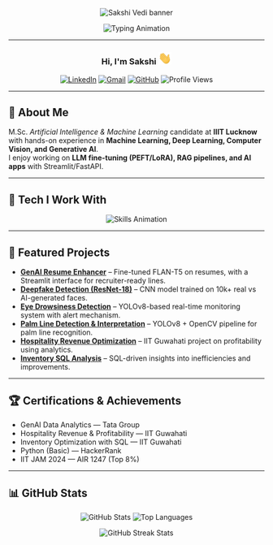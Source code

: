 <!-- Banner -->
<p align="center">
  <img src="https://capsule-render.vercel.app/api?type=waving&height=180&text=Sakshi%20Vedi&fontAlign=50&fontAlignY=35&color=0:1e3c72,100:2a5298&fontColor=ffffff" alt="Sakshi Vedi banner"/>
</p>

<!-- Typing animation -->
<p align="center">
  <img src="https://readme-typing-svg.demolab.com?font=Fira+Code&pause=1200&center=true&vCenter=true&width=700&lines=M.Sc.+AI+%26+ML+@+IIIT+Lucknow;AI%2FML+%26+GenAI+Enthusiast;LLM+Fine-tuning+%7C+RAG+Systems+%7C+CV+Apps;Building+useful%2C+human-centered+AI" alt="Typing Animation" />
</p>

---

<h3 align="center">
  Hi, I'm Sakshi <img src="https://raw.githubusercontent.com/ABSphreak/ABSphreak/master/gifs/Hi.gif" width="26" alt="wave"/>
</h3>

<p align="center">
  <a href="https://www.linkedin.com/in/sakshivedi/"><img src="https://img.shields.io/badge/LinkedIn-Connect-0077B5?style=flat&logo=linkedin" alt="LinkedIn"/></a>
  <a href="mailto:Vedisakshi2808@gmail.com"><img src="https://img.shields.io/badge/Gmail-Contact-D14836?style=flat&logo=gmail&logoColor=white" alt="Gmail"/></a>
  <a href="https://github.com/sakshivedi-1"><img src="https://img.shields.io/badge/GitHub-Follow-181717?style=flat&logo=github" alt="GitHub"/></a>
  <img src="https://komarev.com/ghpvc/?username=sakshivedi-1&style=flat-square&color=blue" alt="Profile Views"/>
</p>

---

## 🚀 About Me  

M.Sc. *Artificial Intelligence & Machine Learning* candidate at **IIIT Lucknow** with hands-on experience in **Machine Learning, Deep Learning, Computer Vision, and Generative AI**.  
I enjoy working on **LLM fine-tuning (PEFT/LoRA), RAG pipelines, and AI apps** with Streamlit/FastAPI.  

---

## 🧠 Tech I Work With  

<p align="center">
  <img src="https://readme-typing-svg.demolab.com?font=Fira+Code&pause=1200&width=500&lines=Python+%7C+PyTorch+%7C+TensorFlow+%7C+scikit-learn;Hugging+Face+%7C+LangChain+%7C+LlamaIndex;Pandas+%7C+NumPy+%7C+Matplotlib+%7C+Seaborn;OpenCV+%7C+YOLOv8;SQL+%7C+MySQL;Streamlit+%7C+FastAPI;Docker+%7C+MLflow" alt="Skills Animation"/>
</p>

---

## 📂 Featured Projects  

- **[GenAI Resume Enhancer](https://github.com/sakshivedi-1/Resume_Enhancer_GenAI)** – Fine-tuned FLAN-T5 on resumes, with a Streamlit interface for recruiter-ready lines.  
- **[Deepfake Detection (ResNet-18)](https://github.com/agrawalpraveen12/Deepfake-Detection)** – CNN model trained on 10k+ real vs AI-generated faces.  
- **[Eye Drowsiness Detection](https://github.com/sakshivedi-1/EYE_DROWSINESS)** – YOLOv8-based real-time monitoring system with alert mechanism.  
- **[Palm Line Detection & Interpretation](https://github.com/sakshivedi-1/PALM_READER)** – YOLOv8 + OpenCV pipeline for palm line recognition.  
- **[Hospitality Revenue Optimization](https://github.com/sakshivedi-1/Optimizing-Revenue-Leakages-and-Profitability-in-the-Hospitality-Sector)** – IIT Guwahati project on profitability using analytics.  
- **[Inventory SQL Analysis](https://github.com/sakshivedi-1/Inventory_SQL_Project)** – SQL-driven insights into inefficiencies and improvements.  

---

## 🏆 Certifications & Achievements  

- GenAI Data Analytics — Tata Group  
- Hospitality Revenue & Profitability — IIT Guwahati  
- Inventory Optimization with SQL — IIT Guwahati  
- Python (Basic) — HackerRank  
- IIT JAM 2024 — AIR 1247 (Top 8%)  

---

## 📊 GitHub Stats  

<p align="center">
  <img width="58%" src="https://github-readme-stats.vercel.app/api?username=sakshivedi-1&show_icons=true&theme=vision-friendly-dark" alt="GitHub Stats"/>
  <img width="40%" src="https://github-readme-stats.vercel.app/api/top-langs/?username=sakshivedi-1&layout=compact&theme=vision-friendly-dark" alt="Top Languages"/>
</p>

<p align="center">
  <img src="https://streak-stats.demolab.com?user=sakshivedi-1&theme=highcontrast&hide_border=true&border_radius=5" alt="GitHub Streak Stats"/>
</p>


     
